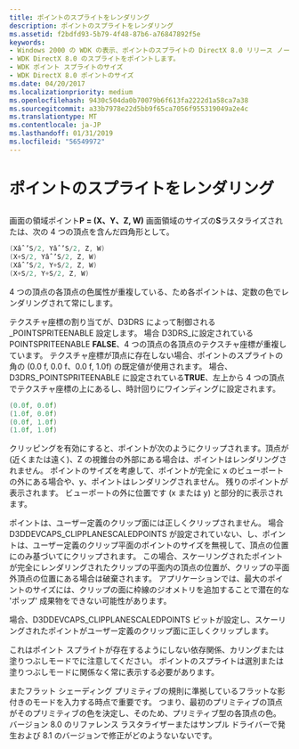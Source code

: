 ```yaml
---
title: ポイントのスプライトをレンダリング
description: ポイントのスプライトをレンダリング
ms.assetid: f2bdfd93-5b79-4f48-87b6-a76847892f5e
keywords:
- Windows 2000 の WDK の表示、ポイントのスプライトの DirectX 8.0 リリース ノートします。
- WDK DirectX 8.0 のスプライトをポイントします。
- WDK ポイント スプライトのサイズ
- WDK DirectX 8.0 ポイントのサイズ
ms.date: 04/20/2017
ms.localizationpriority: medium
ms.openlocfilehash: 9430c504da0b70079b6f613fa2222d1a58ca7a38
ms.sourcegitcommit: a33b7978e22d5bb9f65ca7056f955319049a2e4c
ms.translationtype: MT
ms.contentlocale: ja-JP
ms.lasthandoff: 01/31/2019
ms.locfileid: "56549972"
---
```

# <a name="rendering-point-sprites"></a>ポイントのスプライトをレンダリング


## <span id="ddk_rendering_point_sprites_gg"></span><span id="DDK_RENDERING_POINT_SPRITES_GG"></span>


画面の領域ポイント**P = (X、Y、Z, W)** 画面領域のサイズの**S**ラスタライズされたは、次の 4 つの頂点を含んだ四角形として。

```cpp
(Xâˆ’S/2, Yâˆ’S/2, Z, W)
(X+S/2, Yâˆ’S/2, Z, W)
(Xâˆ’S/2, Y+S/2, Z, W)
(X+S/2, Y+S/2, Z, W)
```

4 つの頂点の各頂点の色属性が重複している、ため各ポイントは、定数の色でレンダリングされて常にします。

テクスチャ座標の割り当てが、D3DRS によって制御される\_POINTSPRITEENABLE 設定します。 場合 D3DRS\_に設定されている POINTSPRITEENABLE **FALSE**、4 つの頂点の各頂点のテクスチャ座標が重複しています。 テクスチャ座標が頂点に存在しない場合、ポイントのスプライトの角の (0.0 f, 0.0 f、0.0 f, 1.0f) の既定値が使用されます。 場合、D3DRS\_POINTSPRITEENABLE に設定されている**TRUE**、左上から 4 つの頂点でテクスチャ座標の上にあるし、時計回りにワインディングに設定されます。

```cpp
(0.0f, 0.0f)
(1.0f, 0.0f)
(0.0f, 1.0f)
(1.0f, 1.0f)
```

クリッピングを有効にすると、ポイントが次のようにクリップされます。頂点が (近くまたは遠く)、Z の視錐台の外部にある場合は、ポイントはレンダリングされません。 ポイントのサイズを考慮して、ポイントが完全に x のビューポートの外にある場合や、y、ポイントはレンダリングされません。 残りのポイントが表示されます。 ビューポートの外に位置です (x または y) と部分的に表示されます。

ポイントは、ユーザー定義のクリップ面には正しくクリップされません。 場合 D3DDEVCAPS\_CLIPPLANESCALEDPOINTS が設定されていない、し、ポイントは、ユーザー定義のクリップ平面のポイントのサイズを無視して、頂点の位置にのみ基づいてにクリップされます。 この場合、スケーリングされたポイントが完全にレンダリングされたクリップの平面内の頂点の位置が、クリップの平面外頂点の位置にある場合は破棄されます。 アプリケーションでは、最大のポイントのサイズには、クリップの面に枠線のジオメトリを追加することで潜在的な 'ポップ' 成果物をできない可能性があります。

場合、D3DDEVCAPS\_CLIPPLANESCALEDPOINTS ビットが設定し、スケーリングされたポイントがユーザー定義のクリップ面に正しくクリップします。

これはポイント スプライトが存在するようにしない依存関係、カリングまたは塗りつぶしモードでに注意してください。 ポイントのスプライトは選別または塗りつぶしモードに関係なく常に表示する必要があります。

またフラット シェーディング プリミティブの規則に準拠しているフラットな影付きのモードを入力する時点で重要です。 つまり、最初のプリミティブの頂点がそのプリミティブの色を決定し、そのため、プリミティブ型の各頂点の色。 バージョン 8.0 のリファレンス ラスタライザーまたはサンプル ドライバーで発生および 8.1 のバージョンで修正がどのようないないです。

 

 





